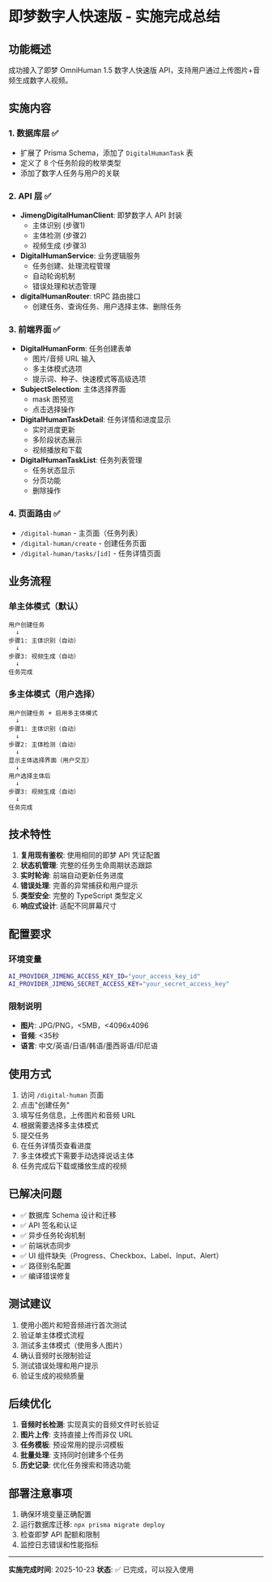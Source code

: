 # 即梦数字人快速版 - 实施完成总结

## 功能概述

成功接入了即梦 OmniHuman 1.5 数字人快速版 API，支持用户通过上传图片+音频生成数字人视频。

## 实施内容

### 1. 数据库层 ✅
- 扩展了 Prisma Schema，添加了 `DigitalHumanTask` 表
- 定义了 8 个任务阶段的枚举类型
- 添加了数字人任务与用户的关联

### 2. API 层 ✅
- **JimengDigitalHumanClient**: 即梦数字人 API 封装
  - 主体识别 (步骤1)
  - 主体检测 (步骤2)
  - 视频生成 (步骤3)
- **DigitalHumanService**: 业务逻辑服务
  - 任务创建、处理流程管理
  - 自动轮询机制
  - 错误处理和状态管理
- **digitalHumanRouter**: tRPC 路由接口
  - 创建任务、查询任务、用户选择主体、删除任务

### 3. 前端界面 ✅
- **DigitalHumanForm**: 任务创建表单
  - 图片/音频 URL 输入
  - 多主体模式选项
  - 提示词、种子、快速模式等高级选项
- **SubjectSelection**: 主体选择界面
  - mask 图预览
  - 点击选择操作
- **DigitalHumanTaskDetail**: 任务详情和进度显示
  - 实时进度更新
  - 多阶段状态展示
  - 视频播放和下载
- **DigitalHumanTaskList**: 任务列表管理
  - 任务状态显示
  - 分页功能
  - 删除操作

### 4. 页面路由 ✅
- `/digital-human` - 主页面（任务列表）
- `/digital-human/create` - 创建任务页面
- `/digital-human/tasks/[id]` - 任务详情页面

## 业务流程

### 单主体模式（默认）
```
用户创建任务
  ↓
步骤1: 主体识别（自动）
  ↓
步骤3: 视频生成（自动）
  ↓
任务完成
```

### 多主体模式（用户选择）
```
用户创建任务 + 启用多主体模式
  ↓
步骤1: 主体识别（自动）
  ↓
步骤2: 主体检测（自动）
  ↓
显示主体选择界面（用户交互）
  ↓
用户选择主体后
  ↓
步骤3: 视频生成（自动）
  ↓
任务完成
```

## 技术特性

1. **复用现有鉴权**: 使用相同的即梦 API 凭证配置
2. **状态机管理**: 完整的任务生命周期状态跟踪
3. **实时轮询**: 前端自动更新任务进度
4. **错误处理**: 完善的异常捕获和用户提示
5. **类型安全**: 完整的 TypeScript 类型定义
6. **响应式设计**: 适配不同屏幕尺寸

## 配置要求

### 环境变量
```bash
AI_PROVIDER_JIMENG_ACCESS_KEY_ID="your_access_key_id"
AI_PROVIDER_JIMENG_SECRET_ACCESS_KEY="your_secret_access_key"
```

### 限制说明
- **图片**: JPG/PNG，<5MB，<4096x4096
- **音频**: <35秒
- **语言**: 中文/英语/日语/韩语/墨西哥语/印尼语

## 使用方式

1. 访问 `/digital-human` 页面
2. 点击"创建任务"
3. 填写任务信息，上传图片和音频 URL
4. 根据需要选择多主体模式
5. 提交任务
6. 在任务详情页查看进度
7. 多主体模式下需要手动选择说话主体
8. 任务完成后下载或播放生成的视频

## 已解决问题

- ✅ 数据库 Schema 设计和迁移
- ✅ API 签名和认证
- ✅ 异步任务轮询机制
- ✅ 前端状态同步
- ✅ UI 组件缺失（Progress、Checkbox、Label、Input、Alert）
- ✅ 路径别名配置
- ✅ 编译错误修复

## 测试建议

1. 使用小图片和短音频进行首次测试
2. 验证单主体模式流程
3. 测试多主体模式（使用多人图片）
4. 确认音频时长限制验证
5. 测试错误处理和用户提示
6. 验证生成的视频质量

## 后续优化

1. **音频时长检测**: 实现真实的音频文件时长验证
2. **图片上传**: 支持直接上传而非仅 URL
3. **任务模板**: 预设常用的提示词模板
4. **批量处理**: 支持同时创建多个任务
5. **历史记录**: 优化任务搜索和筛选功能

## 部署注意事项

1. 确保环境变量正确配置
2. 运行数据库迁移: `npx prisma migrate deploy`
3. 检查即梦 API 配额和限制
4. 监控日志错误和性能指标

---
**实施完成时间**: 2025-10-23
**状态**: ✅ 已完成，可以投入使用
